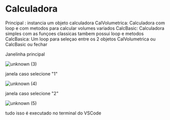 # Calculadora
Principal : instancia um objeto calculadora
CalVolumetrica: Calculadora com loop e com metodos para calcular volumes variados 
CalcBasic: Calculadora simples com as funçoes classicas tambem possui loop e metodos
CalcBasica: Um loop para seleçao entre os 2 objetos CalVolumetrica ou CalcBasic ou fechar

Janelinha principal

![unknown (3)](https://user-images.githubusercontent.com/111459606/188939313-59d685f8-0a75-43a7-a779-43fe78875a82.png)

janela caso selecione "1"

![unknown (4)](https://user-images.githubusercontent.com/111459606/188939472-db924a04-9e78-40d0-b329-01b0ce0c8681.png)

janela caso selecione "2"

![unknown (5)](https://user-images.githubusercontent.com/111459606/188939549-d8879a28-9aab-4ca8-95b0-36f44925f127.png)

tudo isso é executado no terminal do VSCode
